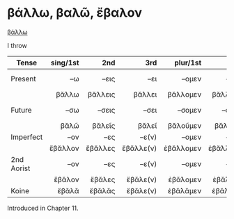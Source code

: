 # βάλλω, βαλῶ, ἔβαλον

[βάλλω](https://en.wiktionary.org/wiki/βάλλω)

I throw

| Tense      | sing/1st |     2nd |       3rd |  plur/1st |      2nd |         3rd | Infinitive |
|------------|---------:|--------:|----------:|----------:|---------:|------------:|:----------:|
| Present    |       –ω |    –εις |       –ει |     –ομεν |     –ετε |    –ουσι(ν) | 1pp + –ειν |
|            |    βᾰ́λλω | βᾰ́λλεις |    βᾰ́λλει |  βᾰ́λλομεν |  βᾰ́λλετε | βᾰ́λλουσῐ(ν) |  βᾰ́λλειν   |
| Future     |      –σω |   –σεις |      –σει |    –σομεν |    –σετε |   –σουσι(ν) | 2pp + –ειν |
|            |     βᾰλῶ |  βᾰλεῖς |     βᾰλεῖ |  βᾰλοῦμεν |  βᾰλεῖτε |  βᾰλοῦσῐ(ν) |   βᾰλεῖν   |
| Imperfect  |      –ον |     –ες |     –ε(ν) |     –ομεν |     –ετε |         –ον |     -      |
|            |  ἔβᾰλλον | ἔβᾰλλες | ἔβᾰλλε(ν) | ἐβᾰ́λλομεν | ἐβᾰ́λλετε |     ἔβᾰλλον |     -      |
| 2nd Aorist |      –ον |     –ες |     –ε(ν) |     –ομεν |     –ετε |         –ον |  3pp +-αἰ  |
|            |   ἔβᾰλον |  ἔβᾰλες |  ἔβᾰλε(ν) |  ἐβᾰ́λομεν |  ἐβᾰ́λετε |      ἔβᾰλον |   βᾰλεῖν   |
| Koine      |    ἔβᾰλᾰ |  ἔβᾰλᾰς |  ἔβᾰλε(ν) |  ἐβᾰ́λᾰμεν |  ἐβᾰ́λᾰτε |      ἔβᾰλᾰν |   βᾰ́λαι    |


Introduced in Chapter 11.
